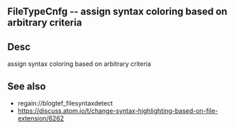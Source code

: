 
<!---
### <beg-file_info>
### document_metadata:
###   - caption: "__blank__"
###     desc: |
###         * AUTO-GENERATED-FILE ;; any direct edits will be lost
###     seeinstead: |
###         *  href="smartpath://mytrybits/t/trytexteditor/txt/blogtef.yaml.txt" find="uuid01rrmy004"
### <end-file_info>
--->

## FileTypeCnfg             --  assign syntax coloring based on arbitrary criteria

## Desc
assign syntax coloring based on arbitrary criteria

## See also
* regain://blogtef_filesyntaxdetect
* https://discuss.atom.io/t/change-syntax-highlighting-based-on-file-extension/6262


